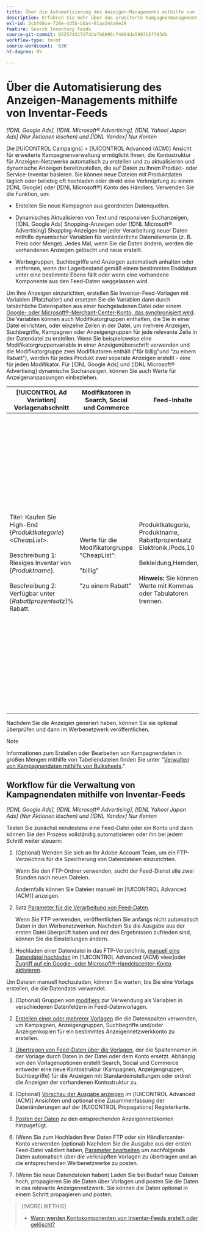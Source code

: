 ```yaml
---
title: Über die Automatisierung des Anzeigen-Managements mithilfe von Inventar-Feeds
description: Erfahren Sie mehr über das erweiterte Kampagnenmanagement, mit dem Sie automatisch die Kontostruktur verwalten und dynamische Anzeigen bereitstellen können, die auf Daten zu Ihrem Produkt- oder Servicebestand basieren.
exl-id: 2cbf08ce-728e-4d5b-b0a4-01aa244a6e29
feature: Search Inventory Feeds
source-git-commit: 052574217d7ddafb8895c74094da5997b5ff83db
workflow-type: tm+mt
source-wordcount: '836'
ht-degree: 0%

---
```


# Über die Automatisierung des Anzeigen-Managements mithilfe von Inventar-Feeds

*[!DNL Google Ads], [!DNL Microsoft® Advertising], [!DNL Yahoo! Japan Ads] (Nur Aktionen löschen) und [!DNL Yandex] Nur Konten*

Die [!UICONTROL Campaigns] > [!UICONTROL Advanced (ACM)] Ansicht für erweiterte Kampagnenverwaltung ermöglicht Ihnen, die Kontostruktur für Anzeigen-Netzwerke automatisch zu erstellen und zu aktualisieren und dynamische Anzeigen bereitzustellen, die auf Daten zu Ihrem Produkt- oder Service-Inventar basieren. Sie können neue Dateien mit Produktdaten täglich oder beliebig oft hochladen oder direkt eine Verknüpfung zu einem [!DNL Google] oder [!DNL Microsoft®] Konto des Händlers. Verwenden Sie die Funktion, um:

* Erstellen Sie neue Kampagnen aus geordneten Datenquellen.

* Dynamisches Aktualisieren von Text und responsiven Suchanzeigen, [!DNL Google Ads] Shopping-Anzeigen oder [!DNL Microsoft® Advertising] Shopping-Anzeigen bei jeder Verarbeitung neuer Daten mithilfe dynamischer Variablen für veränderliche Datenelemente (z. B. Preis oder Menge). Jedes Mal, wenn Sie die Daten ändern, werden die vorhandenen Anzeigen gelöscht und neue erstellt.

* Werbegruppen, Suchbegriffe und Anzeigen automatisch anhalten oder entfernen, wenn der Lagerbestand gemäß einem bestimmten Enddatum unter eine bestimmte Ebene fällt oder wenn eine vorhandene Komponente aus den Feed-Daten weggelassen wird.

Um Ihre Anzeigen einzurichten, erstellen Sie Inventar-Feed-Vorlagen mit Variablen (Platzhalter) und ersetzen Sie die Variablen dann durch tatsächliche Datenspalten aus einer hochgeladenen Datei oder einem [Google- oder Microsoft®-Merchant-Center-Konto, das synchronisiert wird](/help/search-social-commerce/campaign-management/accounts/merchant-account-manage.md). Die Variablen können auch Modifikatorgruppen enthalten, die Sie in einer Datei einrichten, oder einzelne Zeilen in der Datei, um mehrere Anzeigen, Suchbegriffe, Kampagnen oder Anzeigengruppen für jede relevante Zeile in der Datendatei zu erstellen. Wenn Sie beispielsweise eine Modifikatorgruppenvariable in einer Anzeigenüberschrift verwenden und die Modifikatorgruppe zwei Modifikatoren enthält (&quot;für billig&quot;und &quot;zu einem Rabatt&quot;), werden für jedes Produkt zwei separate Anzeigen erstellt - eine für jeden Modifikator. Für [!DNL Google Ads] und [!DNL Microsoft® Advertising] dynamische Suchanzeigen, können Sie auch Werte für Anzeigenanpassungen einbeziehen.

| [!UICONTROL Ad Variation] Vorlagenabschnitt | Modifikatoren in Search, Social und Commerce | Feed-Inhalte | Resultierende Anzeigen |
|----|----|----|----|
| Titel: Kaufen Sie High-End \{<i>Produktkategorie</i>\} &lt;<i>CheapList</i>>.<br><br>Beschreibung 1: Riesiges Inventar von \{<i>Produktname</i>\}.<br><br>Beschreibung 2: Verfügbar unter \{<i>Rabattprozentsatz</i>\}% Rabatt. | Werte für die Modifikatorgruppe &quot;CheapList&quot;:<br><br>&quot;billig&quot;<br><br>&quot;zu einem Rabatt&quot; | Produktkategorie, Produktname, Rabattprozentsatz<br>Elektronik,iPods,10<br><br>Bekleidung,Hemden,15<br><br><b>Hinweis:</b> Sie können Werte mit Kommas oder Tabulatoren trennen. | <u>Kaufen Sie High-End-Elektronik für günstige Preise.</u><br>Riesige Vorräte an Tabletten. Verfügbar zu 10% Rabatt.<br><br><u>Kaufen Sie High-End-Elektronik zu einem Rabatt.</u><br>Riesige Vorräte an Tabletten. Verfügbar zu 10% Rabatt.<br><br><u>Kaufen Sie hochwertige Kleidung zu günstigen Preisen.</u><br>Große Vorräte an Hemden. Verfügbar zu 15% Rabatt.<br><br><u>Kaufen Sie High-End-Kleidung zu einem Rabatt.</u><br>Große Vorräte an Hemden. Verfügbar zu 15% Rabatt. |

Nachdem Sie die Anzeigen generiert haben, können Sie sie optional überprüfen und dann im Werbenetzwerk veröffentlichen.

>[!NOTE]
>Informationen zum Erstellen oder Bearbeiten von Kampagnendaten in großen Mengen mithilfe von Tabellendateien finden Sie unter &quot;[Verwalten von Kampagnendaten mithilfe von Bulksheets](/help/search-social-commerce/campaign-management/bulksheets/bulksheet-about.md).&quot;

## Workflow für die Verwaltung von Kampagnendaten mithilfe von Inventar-Feeds

*[!DNL Google Ads], [!DNL Microsoft® Advertising], [!DNL Yahoo! Japan Ads] (Nur Aktionen löschen) und [!DNL Yandex] Nur Konten*

Testen Sie zunächst mindestens eine Feed-Datei oder ein Konto und dann können Sie den Prozess vollständig automatisieren oder ihn bei jedem Schritt weiter steuern:

1. (Optional) Wenden Sie sich an Ihr Adobe Account Team, um ein FTP-Verzeichnis für die Speicherung von Datendateien einzurichten.

   Wenn Sie den FTP-Ordner verwenden, sucht der Feed-Dienst alle zwei Stunden nach neuen Dateien.

   Andernfalls können Sie Dateien manuell im [!UICONTROL Advanced (ACM)] anzeigen.

1. Satz [Parameter für die Verarbeitung von Feed-Daten](feed-settings-manage.md#feed-data-settings).

   Wenn Sie FTP verwenden, veröffentlichen Sie anfangs nicht automatisch Daten in den Werbenetzwerken. Nachdem Sie die Ausgabe aus der ersten Datei überprüft haben und mit den Ergebnissen zufrieden sind, können Sie die Einstellungen ändern.

1. Hochladen einer Datendatei in das FTP-Verzeichnis, [manuell eine Datendatei hochladen](feed-files-manage.md) im [!UICONTROL Advanced (ACM) view]oder [Zugriff auf ein Google- oder Microsoft®-Handelscenter-Konto aktivieren](/help/search-social-commerce/campaign-management/accounts/merchant-account-manage.md).

Um Dateien manuell hochzuladen, können Sie warten, bis Sie eine Vorlage erstellen, die die Datendatei verwendet.

1. (Optional) Gruppen von [modifiers](modifiers-manage.md) zur Verwendung als Variablen in verschiedenen Datenfeldern in Feed-Datenvorlagen.

1. [Erstellen einer oder mehrerer Vorlagen](ad-templates/ad-template-manage.md) die die Datenspalten verwenden, um Kampagnen, Anzeigengruppen, Suchbegriffe und/oder Anzeigenkopien für ein bestimmtes Anzeigennetzwerkkonto zu erstellen.

1. [Übertragen von Feed-Daten über die Vorlagen](feed-data-propagate.md), der die Spaltennamen in der Vorlage durch Daten in der Datei oder dem Konto ersetzt. Abhängig von den Vorlagenoptionen erstellt Search, Social und Commerce entweder eine neue Kontostruktur (Kampagnen, Anzeigengruppen, Suchbegriffe) für die Anzeigen mit Standardeinstellungen oder ordnet die Anzeigen der vorhandenen Kontostruktur zu.

1. (Optional) [Vorschau der Ausgabe anzeigen](propagated-data-view.md) im [!UICONTROL Advanced (ACM)] Ansichten und optional eine Zusammenfassung der Datenänderungen auf der [!UICONTROL Propagations] Registerkarte.

1. [Posten der Daten](propagated-data-post.md) zu den entsprechenden Anzeigennetzkonten hinzugefügt.

1. (Wenn Sie zum Hochladen Ihrer Daten FTP oder ein Händlercenter-Konto verwenden (optional) Nachdem Sie die Ausgabe aus der ersten Feed-Datei validiert haben, [Parameter bearbeiten](feed-settings-manage.md#feed-data-settings) um nachfolgende Daten automatisch über die verknüpften Vorlagen zu übertragen und an die entsprechenden Werbenetzwerke zu posten.

1. (Wenn Sie neue Datendateien haben) Laden Sie bei Bedarf neue Dateien hoch, propagieren Sie die Daten über Vorlagen und posten Sie die Daten in das relevante Anzeigennetzwerk. Sie können die Daten optional in einem Schritt propagieren und posten.

>[!MORELIKETHIS]
>
>* [Wann werden Kontokomponenten von Inventar-Feeds erstellt oder gelöscht?](when-are-components-created-deleted.md)
